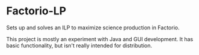 # Factorio-LP
Sets up and solves an ILP to maximize science production in Factorio.

This project is mostly an experiment with Java and GUI development. It has basic functionality, but isn't really intended for distribution.
